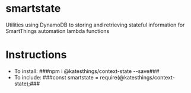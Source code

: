 # smartstate

Utilities using DynamoDB to storing and retrieving stateful information
for SmartThings automation lambda functions

# Instructions

- To install: ###npm i @katesthings/context-state --save###
- To include: ###const smartstate = require(@katesthings/context-state);###
